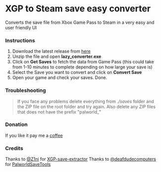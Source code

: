 # XGP to Steam save easy converter

Converts the save file from Xbox Game Pass to Steam in a very easy and user friendly UI

### Instructions

1. Download the latest release from [here](https://github.com/rcioletti/lazy-palworld-save-converter/releases)
2. Unzip the file and open **lazy_converter.exe**
3. Click on **Get Saves** to fetch the data from Game Pass (this could take from 1-10 minutes to complete depending on how large your save is)
4. Select the Save you want to convert and click on **Convert Save**
5. Open your game and check your saves. Done.

### Troubleshooting

> If you face any problems delete everything from _./saves_ folder and the ZIP file on the root folder and try again. Also delete any ZIP files that does not have the prefix "palworld\_"

### Donation
If you like it pay me a [coffee](https://ko-fi.com/lazy7)

### Credits
Thanks to [@Z1ni](https://github.com/Z1ni) for [XGP-save-extractor](https://github.com/Z1ni/XGP-save-extractor)
Thanks to [@deafdudecomputers](https://github.com/deafdudecomputers) for [PalworldSaveTools](https://github.com/deafdudecomputers/PalWorldSaveTools)

